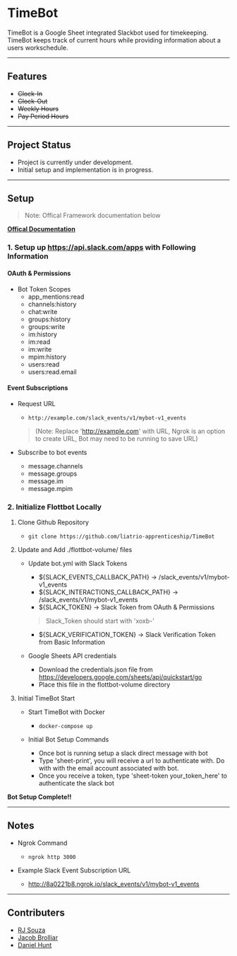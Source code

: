 # **TimeBot**

TimeBot is a Google Sheet integrated Slackbot used for timekeeping. TimeBot keeps track of current hours while providing information about a users workschedule.

---

## **Features**

- ~~Clock-In~~
- ~~Clock-Out~~
- ~~Weekly Hours~~
- ~~Pay Period Hours~~

---

## **Project Status**

- Project is currently under development. 
- Initial setup and implementation is in progress.

---

## **Setup** 

> Note: Offical Framework documentation below

**[Offical Documentation](https://target.github.io/flottbot-docs/basics/slack/)**

### 1. Setup up https://api.slack.com/apps with Following Information

#### OAuth & Permissions

- Bot Token Scopes
	- app_mentions:read
	- channels:history
	- chat:write
	- groups:history
	- groups:write
	- im:history
	- im:read
	- im:write
	- mpim:history
	- users:read
    - users:read.email

#### Event Subscriptions

- Request URL 
	- ``` http://example.com/slack_events/v1/mybot-v1_events ``` 
       
    > (Note: Replace 'http://example.com' with URL, Ngrok is an option to create URL, Bot may need to be running to save URL)

- Subscribe to bot events
	- message.channels
	- message.groups
	- message.im
	- message.mpim

### 2. Initialize Flottbot Locally

1. Clone Github Repository

	- ``` git clone https://github.com/liatrio-apprenticeship/TimeBot ```

2. Update and Add ./flottbot-volume/ files

	- Update bot.yml with Slack Tokens
		- ${SLACK_EVENTS_CALLBACK_PATH}       -> /slack_events/v1/mybot-v1_events
		- ${SLACK_INTERACTIONS_CALLBACK_PATH} -> /slack_events/v1/mybot-v1_events
		- ${SLACK_TOKEN}                      -> Slack Token from OAuth & Permissions

		> Slack_Token should start with 'xoxb-'

		- ${SLACK_VERIFICATION_TOKEN}         -> Slack Verification Token from Basic Information

	- Google Sheets API credentials
		- Download the credentials.json file from https://developers.google.com/sheets/api/quickstart/go
		- Place this file in the flottbot-volume directory

3. Initial TimeBot Start

	- Start TimeBot with Docker
		- ``` docker-compose up ```
	
	- Initial Bot Setup Commands
		- Once bot is running setup a slack direct message with bot
		- Type 'sheet-print', you will receive a url to authenticate with. Do with with the email account associated with bot.
		- Once you receive a token, type 'sheet-token your_token_here' to authenticate the slack bot

**Bot Setup Complete!!**
	
---

## **Notes** 

- Ngrok Command
	- ``` ngrok http 3000 ```

- Example Slack Event Subscription URL
	- http://8a0221b8.ngrok.io/slack_events/v1/mybot-v1_events

---

## **Contributers** 

- [RJ Souza](https://github.com/Empyreus)
- [Jacob Brolliar](https://github.com/MrDr-Professor)
- [Daniel Hunt](https://github.com/DanHunt27)
